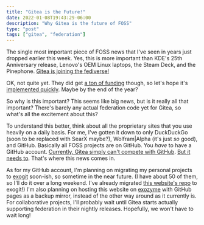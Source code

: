 ```yaml
---
title: "Gitea is the Future!"
date: 2022-01-08T19:43:29-06:00
description: "Why Gitea is the future of FOSS"
type: "post"
tags: ["gitea", "federation"]
---
```



The single most important piece of FOSS news that I've seen in years just dropped earlier this week. Yes, this is more important than KDE's 25th Anniversary release, Lenovo's OEM Linux laptops, the Steam Deck, and the Pinephone. [Gitea is joining the fediverse!](https://social.gitea.io/@gitea/107576791626052697)

OK, not quite yet. They did get [a ton of funding](https://nlnet.nl/project/Gitea/) though, so let's hope it's [implemented quickly](https://mastodon.online/@dachary/107587577897660323). Maybe by the end of the year?

So why is this important? This seems like big news, but is it really all that important? There's barely any actual federation code yet for Gitea, so what's all the excitement about this?

To understand this better, think about all the proprietary sites that you use heavily on a daily basis. For me, I've gotten it down to only DuckDuckGo (soon to be replaced with SearX maybe?), Wolfram|Alpha (it's just *so* good), and GitHub. Basically all FOSS projects are on GitHub. You *have* to have a GitHub account. [Currently, Gitea simply can't compete with GitHub](https://baturin.org/blog/code-hosting-needs-federation/). [But it needs to](https://staticadventures.netlib.re/blog/decentralized-forge/). That's where this news comes in.

As for my GitHub account, I'm planning on migrating my personal projects to [exogit](https://git.exozy.me) soon-ish, so sometime in the near future. (I have about 50 of them, so I'll do it over a long weekend. I've already migrated [this website's repo](https://git.exozy.me/Ta180m/website) to exogit!) I'm also planning on hosting this website on [exozyme](ta180m.exozy.me) with GitHub pages as a backup mirror, instead of the other way around as it currently is. For collaborative projects, I'll probably wait until Gitea starts actually supporting federation in their nightly releases. Hopefully, we won't have to wait long!
